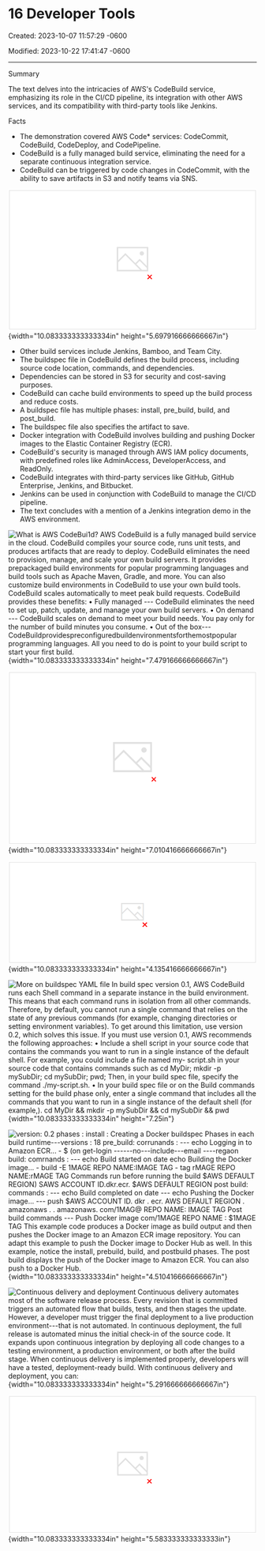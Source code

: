 # 16 Developer Tools

Created: 2023-10-07 11:57:29 -0600

Modified: 2023-10-22 17:41:47 -0600

---

Summary

The text delves into the intricacies of AWS's CodeBuild service, emphasizing its role in the CI/CD pipeline, its integration with other AWS services, and its compatibility with third-party tools like Jenkins.

Facts

- The demonstration covered AWS Code* services: CodeCommit, CodeBuild, CodeDeploy, and CodePipeline.
- CodeBuild is a fully managed build service, eliminating the need for a separate continuous integration service.
- CodeBuild can be triggered by code changes in CodeCommit, with the ability to save artifacts in S3 and notify teams via SNS.



![How AWS CodeBuild works AWS CodeCommit Build project AWS CodeBuiId Nev. contain based environment aws training and certification Amazon S3 Amazon SNS topic Amazon CloudWatch ](../../../media/AWS-DevOps-Module-4-16-Developer-Tools-image1.png){width="10.083333333333334in" height="5.697916666666667in"}

- Other build services include Jenkins, Bamboo, and Team City.
- The buildspec file in CodeBuild defines the build process, including source code location, commands, and dependencies.
- Dependencies can be stored in S3 for security and cost-saving purposes.
- CodeBuild can cache build environments to speed up the build process and reduce costs.
- A buildspec file has multiple phases: install, pre_build, build, and post_build.
- The buildspec file also specifies the artifact to save.
- Docker integration with CodeBuild involves building and pushing Docker images to the Elastic Container Registry (ECR).
- CodeBuild's security is managed through AWS IAM policy documents, with predefined roles like AdminAccess, DeveloperAccess, and ReadOnly.
- CodeBuild integrates with third-party services like GitHub, GitHub Enterprise, Jenkins, and Bitbucket.
- Jenkins can be used in conjunction with CodeBuild to manage the CI/CD pipeline.
- The text concludes with a mention of a Jenkins integration demo in the AWS environment.



![What is AWS CodeBui1d? AWS CodeBuild is a fully managed build service in the cloud. CodeBuild compiles your source code, runs unit tests, and produces artifacts that are ready to deploy. CodeBuild eliminates the need to provision, manage, and scale your own build servers. It provides prepackaged build environments for popular programming languages and build tools such as Apache Maven, Gradle, and more. You can also customize build environments in CodeBuild to use your own build tools. CodeBuild scales automatically to meet peak build requests. CodeBuild provides these benefits: • Fully managed --- CodeBuild eliminates the need to set up, patch, update, and manage your own build servers. • On demand --- CodeBuild scales on demand to meet your build needs. You pay only for the number of build minutes you consume. • Out of the box---CodeBuildprovidespreconfiguredbuildenvironmentsforthemostpopular programming languages. All you need to do is point to your build script to start your first build. ](../../../media/AWS-DevOps-Module-4-16-Developer-Tools-image2.png){width="10.083333333333334in" height="7.479166666666667in"}



![You can use the AWS CodeBuild or AWS CodePipeline console to run CodeBuild. You can also automate the running of CodeBuild by using the AWS Command Line Interface (AWS CLI) or the AWS SDKs. To run CodeBuild by using the CodeBuild console, AWS CLI, or AWS SDKs, see Run AWS CodeBuild directly. Amazon Web Servicæ Management Onsole Amazon Web Serv'icæ CLI Amazon Web Servicæ Amazon Web Servicæ OdePipeline Amazon Web Servicæ Odeauild ](../../../media/AWS-DevOps-Module-4-16-Developer-Tools-image3.png){width="10.083333333333334in" height="7.010416666666667in"}



![](../../../media/AWS-DevOps-Module-4-16-Developer-Tools-image4.png){width="10.083333333333334in" height="4.135416666666667in"}



![More on buildspec YAML file In build spec version 0.1, AWS CodeBuild runs each Shell command in a separate instance in the build environment. This means that each command runs in isolation from all other commands. Therefore, by default, you cannot run a single command that relies on the state of any previous commands (for example, changing directories or setting environment variables). To get around this limitation, use version 0.2, which solves this issue. If you must use version 0.1, AWS recommends the following approaches: • Include a shell script in your source code that contains the commands you want to run in a single instance of the default shell. For example, you could include a file named my- script.sh in your source code that contains commands such as cd MyDir; mkdir -p mySubDir; cd mySubDir; pwd; Then, in your build spec file, specify the command ./my-script.sh. • In your build spec file or on the Build commands setting for the build phase only, enter a single command that includes all the commands that you want to run in a single instance of the default shell (for example,). cd MyDir && mkdir -p mySubDir && cd mySubDir && pwd ](../../../media/AWS-DevOps-Module-4-16-Developer-Tools-image5.png){width="10.083333333333334in" height="7.25in"}



![version: 0.2 phases : install : Creating a Docker buildspec Phases in each build runtime---versions : 18 pre_build: corrunands : --- echo Logging in to Amazon ECR... - $ (on get-login ------no---include---email ----regaon build: comrnands : --- echo Build started on date echo Building the Docker image... - build -E $1MAGE REPO NAME:$IMAGE TAG - tag $rMAGE REPO NAME:$rMAGE TAG Commands run before running the build $AWS DEFAULT REGION) SAWS ACCOUNT ID.dkr.ecr. $AWS DEFAULT REGION post build: commands : --- echo Build completed on date --- echo Pushing the Docker image... --- push $AWS ACCOUNT ID. dkr . ecr. $AWS DEFAULT REGION . amazonaws . . amazonaws. com/$1MAG@ REPO NAME: $IMAGE TAG Post build commands --- Push Docker image com/$1MAGE REPO NAME : $1MAGE TAG This example code produces a Docker image as build output and then pushes the Docker image to an Amazon ECR image repository. You can adapt this example to push the Docker image to Docker Hub as well. In this example, notice the install, prebuild, build, and postbuild phases. The post build displays the push of the Docker image to Amazon ECR. You can also push to a Docker Hub. ](../../../media/AWS-DevOps-Module-4-16-Developer-Tools-image6.png){width="10.083333333333334in" height="4.510416666666667in"}



![Continuous delivery and deployment Continuous delivery automates most of the software release process. Every revision that is committed triggers an automated flow that builds, tests, and then stages the update. However, a developer must trigger the final deployment to a live production environment---that is not automated. In continuous deployment, the full release is automated minus the initial check-in of the source code. It expands upon continuous integration by deploying all code changes to a testing environment, a production environment, or both after the build stage. When continuous delivery is implemented properly, developers will have a tested, deployment-ready build. With continuous delivery and deployment, you can: ](../../../media/AWS-DevOps-Module-4-16-Developer-Tools-image7.png){width="10.083333333333334in" height="5.291666666666667in"}



![Automate build and test. Deploy to production environment safely without impacting customers. Deliver to customers faster. AWS CodeDeploy AWS CodeDeploy is a deployment service that integrates with AWS CodePipeline and helps automate application deployments to Amazon EC2 instances, Amazon ECS services, on-premises instances, and serverless Lambda functions. ](../../../media/AWS-DevOps-Module-4-16-Developer-Tools-image8.png){width="10.083333333333334in" height="5.583333333333333in"}










